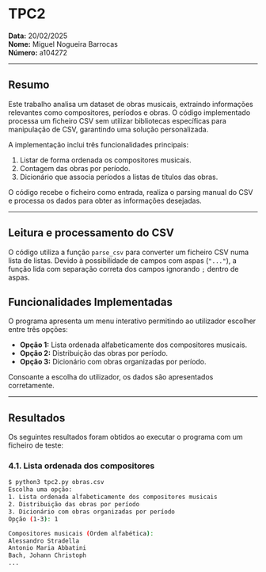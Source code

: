 # TPC2

**Data:** 20/02/2025  
**Nome:** Miguel Nogueira Barrocas  
**Número:** a104272

---

## Resumo  

Este trabalho analisa um dataset de obras musicais, extraindo informações relevantes como compositores, períodos e obras. O código implementado processa um ficheiro CSV sem utilizar bibliotecas específicas para manipulação de CSV, garantindo uma solução personalizada.  

A implementação inclui três funcionalidades principais:  
1. Listar de forma ordenada os compositores musicais.  
2. Contagem das obras por período.  
3. Dicionário que associa períodos a listas de títulos das obras.  

O código recebe o ficheiro como entrada, realiza o parsing manual do CSV e processa os dados para obter as informações desejadas.

---

## Leitura e processamento do CSV  

O código utiliza a função `parse_csv` para converter um ficheiro CSV numa lista de listas. Devido à possibilidade de campos com aspas (`"..."`), a função lida com separação correta dos campos ignorando `;` dentro de aspas.  

## Funcionalidades Implementadas  

O programa apresenta um menu interativo permitindo ao utilizador escolher entre três opções:  

- **Opção 1:** Lista ordenada alfabeticamente dos compositores musicais.  
- **Opção 2:** Distribuição das obras por período.  
- **Opção 3:** Dicionário com obras organizadas por período.  

Consoante a escolha do utilizador, os dados são apresentados corretamente.  

---

## Resultados  

Os seguintes resultados foram obtidos ao executar o programa com um ficheiro de teste:  

### 4.1. Lista ordenada dos compositores  

```bash
$ python3 tpc2.py obras.csv
Escolha uma opção:
1. Lista ordenada alfabeticamente dos compositores musicais
2. Distribuição das obras por período
3. Dicionário com obras organizadas por período
Opção (1-3): 1

Compositores musicais (Ordem alfabética):
Alessandro Stradella
Antonio Maria Abbatini
Bach, Johann Christoph
...
